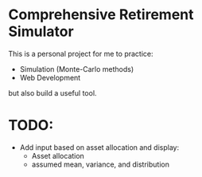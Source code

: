# Comprehensive Retirement Simulator

This is a personal project for me to practice:
- Simulation (Monte-Carlo methods)
- Web Development

but also build a useful tool. 


# TODO: 
- Add input based on asset allocation and display:
    - Asset allocation
    - assumed mean, variance, and distribution



